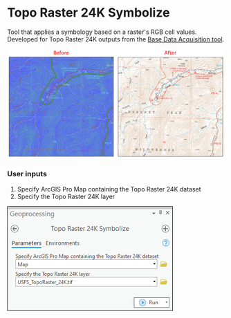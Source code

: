 # Topo Raster 24K Symbolize

Tool that applies a symbology based on a raster's RGB cell values. Developed for Topo Raster 24K outputs from the [Base Data Acquisition tool](/docs/README_BaseDataAcquisition.md).

![screenshot_TopoRaster24KSymbolize_1.png](/docs/screenshot_TopoRaster24KSymbolize_1.png?raw=true)

### User inputs
1. Specify ArcGIS Pro Map containing the Topo Raster 24K dataset
2. Specify the Topo Raster 24K layer

![screenshot_TopoRaster24KSymbolize_2.png](/docs/screenshot_TopoRaster24KSymbolize_2.png?raw=true)
